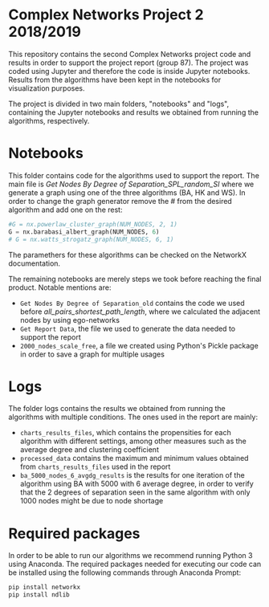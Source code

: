 # Complex Networks Project 2 2018/2019

This repository contains the second Complex Networks project code and results in order to support the project report (group 87). The project was coded using Jupyter and therefore the code is inside Jupyter notebooks. Results from the algorithms have been kept in the notebooks for visualization purposes.

The project is divided in two main folders, "notebooks" and "logs", containing the Jupyter notebooks and results we obtained from running the algorithms, respectively.

# Notebooks
This folder contains code for the algorithms used to support the report. The main file is *Get Nodes By Degree of Separation_SPL_random_SI* where we generate a graph using one of the three algorithms (BA, HK and WS). In order to change the graph generator remove the # from the desired algorithm and add one on the rest:

```python
#G = nx.powerlaw_cluster_graph(NUM_NODES, 2, 1)
G = nx.barabasi_albert_graph(NUM_NODES, 6)
# G = nx.watts_strogatz_graph(NUM_NODES, 6, 1)
```

The paramethers for these algorithms can be checked on the NetworkX documentation.

The remaining notebooks are merely steps we took before reaching the final product. Notable mentions are:

  - `Get Nodes By Degree of Separation_old` contains the code we used before *all_pairs_shortest_path_length*, where we calculated the adjacent nodes by using ego-networks
  - `Get Report Data`, the file we used to generate the data needed to support the report
  - `2000_nodes_scale_free`, a file we created using Python's Pickle package in order to save a graph for multiple usages

# Logs

The folder logs contains the results we obtained from running the algorithms with multiple conditions. The ones used in the report are mainly:

  - `charts_results_files`, which contains the propensities for each algorithm with different settings, among other measures such as the average degree and clustering coefficient
  - `processed_data` contains the maximum and minimum values obtained from `charts_results_files` used in the report
  - `ba_5000_nodes_6_avgdg_results` is the results for one iteration of the algorithm using BA with 5000 with 6 average degree, in order to verify that the 2 degrees of separation seen in the same algorithm with only 1000 nodes might be due to node shortage

# Required packages

In order to be able to run our algorithms we recommend running Python 3 using Anaconda. The required packages needed for executing our code can be installed using the following commands through Anaconda Prompt:

```sh
pip install networkx
pip install ndlib
```
